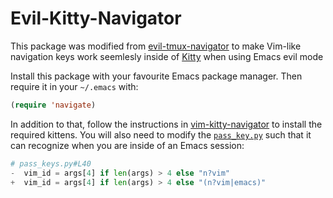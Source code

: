 # Evil-Kitty-Navigator

This package was modified from [evil-tmux-navigator](https://github.com/keith/evil-tmux-navigator) to make Vim-like navigation keys work seemlesly inside of [Kitty](https://github.com/kovidgoyal/kitty) when using Emacs evil mode

Install this package with your favourite Emacs package manager. Then require it in your `~/.emacs` with:

```lisp
(require 'navigate)
```

In addition to that, follow the instructions in [vim-kitty-navigator](https://github.com/knubie/vim-kitty-navigator) to install the required kittens. You will also need to modify the [`pass_key.py`](https://github.com/knubie/vim-kitty-navigator/blob/8d9af030c8a74cdda6ab9a510d9a13bca80e8f9b/pass_keys.py#L40) such that it can recognize when you are inside of an Emacs session:

```python
# pass_keys.py#L40
-  vim_id = args[4] if len(args) > 4 else "n?vim"
+  vim_id = args[4] if len(args) > 4 else "(n?vim|emacs)"
```
